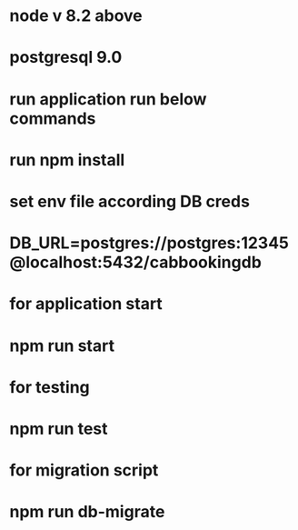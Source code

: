 
# node v 8.2 above

# postgresql 9.0 

# run application run below commands
# run npm install

# set env file according DB creds 
# DB_URL=postgres://postgres:12345@localhost:5432/cabbookingdb

# for application start
# npm run start

# for testing 
# npm run test

# for migration script 
# npm run db-migrate


